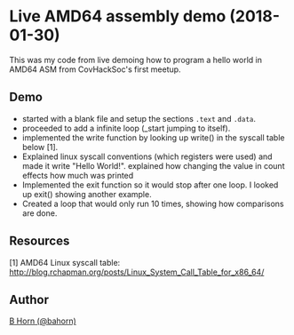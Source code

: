 # Live AMD64 assembly demo (2018-01-30)

This was my code from live demoing how to program a hello world in AMD64
ASM from CovHackSoc's first meetup.

## Demo

* started with a blank file and setup the sections `.text` and `.data`.
* proceeded to add a infinite loop (_start jumping to itself).
* implemented the write function by looking up write() in the syscall table
below [1].
* Explained linux syscall conventions (which registers were used) and made it
write "Hello World!".
explained how changing the value in count effects how much was printed
* Implemented the exit function so it would stop after one loop. I looked up
exit() showing another example.
* Created a loop that would only run 10 times, showing how comparisons are done.

## Resources

[1] AMD64 Linux syscall table: http://blog.rchapman.org/posts/Linux_System_Call_Table_for_x86_64/

## Author

<a href="https://bahorn.github.io/">B Horn (@bahorn)</a>
